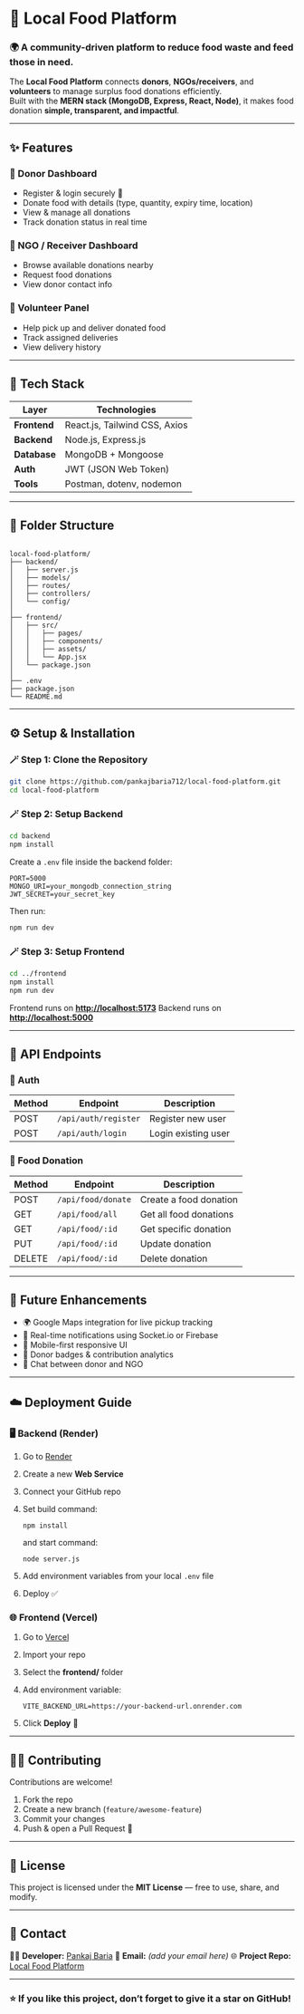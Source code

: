 
# 🍱 Local Food Platform

### 🌍 A community-driven platform to reduce food waste and feed those in need.

The **Local Food Platform** connects **donors**, **NGOs/receivers**, and **volunteers** to manage surplus food donations efficiently.  
Built with the **MERN stack (MongoDB, Express, React, Node)**, it makes food donation **simple, transparent, and impactful**.

---

## ✨ Features

### 👤 Donor Dashboard
- Register & login securely 🔐  
- Donate food with details (type, quantity, expiry time, location)  
- View & manage all donations  
- Track donation status in real time  

### 🏢 NGO / Receiver Dashboard
- Browse available donations nearby  
- Request food donations  
- View donor contact info  

### 🚚 Volunteer Panel
- Help pick up and deliver donated food  
- Track assigned deliveries  
- View delivery history  

---

## 🧰 Tech Stack

| Layer | Technologies |
|-------|---------------|
| **Frontend** | React.js, Tailwind CSS, Axios |
| **Backend** | Node.js, Express.js |
| **Database** | MongoDB + Mongoose |
| **Auth** | JWT (JSON Web Token) |
| **Tools** | Postman, dotenv, nodemon |

---

## 📁 Folder Structure

```

local-food-platform/
├── backend/
│   ├── server.js
│   ├── models/
│   ├── routes/
│   ├── controllers/
│   └── config/
│
├── frontend/
│   ├── src/
│   │   ├── pages/
│   │   ├── components/
│   │   ├── assets/
│   │   └── App.jsx
│   └── package.json
│
├── .env
├── package.json
└── README.md

````

---

## ⚙️ Setup & Installation

### 🪄 Step 1: Clone the Repository
```bash
git clone https://github.com/pankajbaria712/local-food-platform.git
cd local-food-platform
````

### 🪄 Step 2: Setup Backend

```bash
cd backend
npm install
```

Create a `.env` file inside the backend folder:

```
PORT=5000
MONGO_URI=your_mongodb_connection_string
JWT_SECRET=your_secret_key
```

Then run:

```bash
npm run dev
```

### 🪄 Step 3: Setup Frontend

```bash
cd ../frontend
npm install
npm run dev
```

Frontend runs on **[http://localhost:5173](http://localhost:5173)**
Backend runs on **[http://localhost:5000](http://localhost:5000)**

---

## 🧪 API Endpoints

### 🔐 Auth

| Method | Endpoint             | Description         |
| ------ | -------------------- | ------------------- |
| POST   | `/api/auth/register` | Register new user   |
| POST   | `/api/auth/login`    | Login existing user |

### 🍲 Food Donation

| Method | Endpoint           | Description            |
| ------ | ------------------ | ---------------------- |
| POST   | `/api/food/donate` | Create a food donation |
| GET    | `/api/food/all`    | Get all food donations |
| GET    | `/api/food/:id`    | Get specific donation  |
| PUT    | `/api/food/:id`    | Update donation        |
| DELETE | `/api/food/:id`    | Delete donation        |

---

## 🧠 Future Enhancements

* 🌍 Google Maps integration for live pickup tracking
* 🔔 Real-time notifications using Socket.io or Firebase
* 📱 Mobile-first responsive UI
* 🏅 Donor badges & contribution analytics
* 💬 Chat between donor and NGO

---

## ☁️ Deployment Guide

### 🖥️ Backend (Render)

1. Go to [Render](https://render.com/)
2. Create a new **Web Service**
3. Connect your GitHub repo
4. Set build command:

   ```
   npm install
   ```

   and start command:

   ```
   node server.js
   ```
5. Add environment variables from your local `.env` file
6. Deploy ✅

### 🌐 Frontend (Vercel)

1. Go to [Vercel](https://vercel.com/)
2. Import your repo
3. Select the **frontend/** folder
4. Add environment variable:

   ```
   VITE_BACKEND_URL=https://your-backend-url.onrender.com
   ```
5. Click **Deploy** 🚀

---


## 🧑‍💻 Contributing

Contributions are welcome!

1. Fork the repo
2. Create a new branch (`feature/awesome-feature`)
3. Commit your changes
4. Push & open a Pull Request 🎉

---

## 🪪 License

This project is licensed under the **MIT License** — free to use, share, and modify.

---

## 💬 Contact

👨‍💻 **Developer:** [Pankaj Baria](https://github.com/pankajbaria712)
📧 **Email:** *(add your email here)*
🌐 **Project Repo:** [Local Food Platform](https://github.com/pankajbaria712/local-food-platform)

---

### ⭐ If you like this project, don’t forget to give it a **star** on GitHub!
